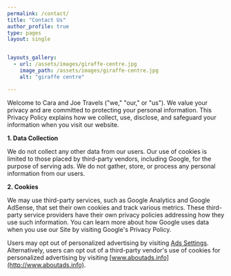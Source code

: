 ```yaml
---
permalink: /contact/
title: "Contact Us"
author_profile: true
type: pages
layout: single


layouts_gallery:
  - url: /assets/images/giraffe-centre.jpg
    image_path: /assets/images/giraffe-centre.jpg
    alt: "giraffe centre"

---
```


Welcome to Cara and Joe Travels ("we," "our," or "us"). We value your privacy and are committed to protecting your personal information. This Privacy Policy explains how we collect, use, disclose, and safeguard your information when you visit our website.

**1. Data Collection**

We do not collect any other data from our users. Our use of cookies is limited to those placed by third-party vendors, including Google, for the purpose of serving ads. We do not gather, store, or process any personal information from our users.

**2. Cookies**

We may use third-party services, such as Google Analytics and Google AdSense, that set their own cookies and track various metrics. These third-party service providers have their own privacy policies addressing how they use such information. You can learn more about how Google uses data when you use our Site by visiting Google's Privacy Policy.

Users may opt out of personalized advertising by visiting [Ads Settings](https://www.google.com/settings/ads). Alternatively, users can opt out of a third-party vendor's use of cookies for personalized advertising by visiting [www.aboutads.info](http://www.aboutads.info).

